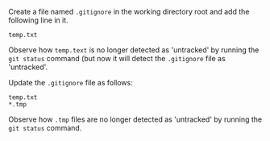 Create a file named `.gitignore` in the working directory root and add the following line in it.

```{heading=".gitignore"}
temp.txt
```

Observe how `temp.text` is no longer detected as 'untracked' by running the `git status` command (but now it will detect the `.gitignore` file as 'untracked'.

Update the `.gitignore` file as follows:

```{heading=".gitignore" highlight-lines="2"}
temp.txt
*.tmp
```

Observe how `.tmp` files are no longer detected as 'untracked' by running the `git status` command.
